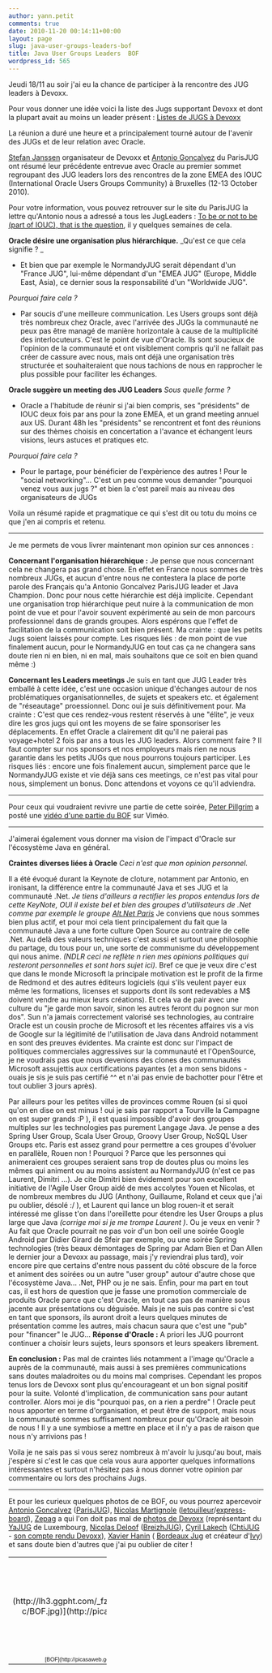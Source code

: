 ```yaml
---
author: yann.petit
comments: true
date: 2010-11-20 00:14:11+00:00
layout: page
slug: java-user-groups-leaders-bof
title: Java User Groups Leaders  BOF
wordpress_id: 565
---
```


Jeudi 18/11 au soir j'ai eu la chance de participer à la rencontre des JUG leaders à Devoxx.

Pour vous donner une idée voici la liste des Jugs supportant Devoxx et dont la plupart avait au moins un leader présent :
[Listes de JUGS à Devoxx](http://www.devoxx.com/display/Devoxx2K10/JUGs)

La réunion a duré une heure et a principalement tourné autour de l'avenir des JUGs et de leur relation avec Oracle.

[Stefan Janssen](http://www.devoxx.com/display/Devoxx2K10/Stephan+Janssen) organisateur de Devoxx et [Antonio Goncalvez](http://www.devoxx.com/display/Devoxx2K10/Antonio+Goncalves) du ParisJUG ont résumé leur précédente entrevue avec Oracle au premier sommet regroupant des JUG leaders lors des rencontres de la zone EMEA des IOUC (International Oracle Users Groups Community) à Bruxelles (12-13 October 2010).

<!-- more -->

Pour votre information, vous pouvez retrouver sur le site du ParisJUG la lettre qu'Antonio nous a adressé a tous les JugLeaders : [To be or not to be (part of IOUC), that is the question](http://www.parisjug.org/xwiki/bin/view/Blog/To%20be%20or%20not%20to%20be%20(part%20of%20IOUC),%20that%20is%20the%20question), il y quelques semaines de cela.

**Oracle désire une organisation plus hiérarchique.**
_Qu'est ce que cela signifie ? _



	
  * Et bien que par exemple le NormandyJUG serait dépendant d'un "France JUG", lui-même dépendant d'un "EMEA JUG" (Europe, Middle East, Asia), ce dernier sous la responsabilité d'un "Worldwide JUG".


_Pourquoi faire cela ?_



	
  * Par soucis d'une meilleure communication. Les Users groups sont déjà très nombreux chez Oracle, avec l'arrivée des JUGs la communauté ne peux pas être managé de manière horizontale à cause de la multiplicité des interlocuteurs. C'est le point de vue d'Oracle. Ils sont soucieux de l'opinion de la communauté et ont visiblement compris qu'il ne fallait pas créer de cassure avec nous, mais ont déjà une organisation très structurée et souhaiteraient que nous tachions de nous en rapprocher le plus possible pour faciliter les échanges.


**Oracle suggère un meeting des JUG Leaders**
_Sous quelle forme ?_



	
  * Oracle a l'habitude de réunir si j'ai bien compris, ses "présidents" de IOUC deux fois par ans pour la zone EMEA, et un grand meeting annuel aux US. Durant 48h les "présidents" se rencontrent et font des réunions sur des thèmes choisis en concertation a l'avance et échangent leurs visions, leurs astuces et pratiques etc.


_Pourquoi faire cela ?_



	
  * Pour le partage, pour bénéficier de l'expèrience des autres ! Pour le "social networking"... C'est un peu comme vous demander "pourquoi venez vous aux jugs ?" et bien la c'est pareil mais au niveau des organisateurs de JUGs


Voila un résumé rapide et pragmatique ce qui s'est dit ou totu du moins ce que j'en ai compris et retenu.



* * *



Je me permets de vous livrer maintenant mon opinion sur ces annonces :

**Concernant l'organisation hiérarchique :**
Je pense que nous concernant cela ne changera pas grand chose. En effet en France nous sommes de très nombreux JUGs, et aucun d'entre nous ne contestera la place de porte parole des Français qu'a Antonio Goncalvez ParisJUG leader et Java Champion. Donc pour nous cette hiérarchie est déjà implicite.
Cependant une organisation trop hiérarchique peut nuire à la communication de mon point de vue et pour l'avoir souvent expérimenté au sein de mon parcours professionnel dans de grands groupes. Alors espérons que l'effet de facilitation de la communication soit bien présent.
Ma crainte : que les petits Jugs soient laissés pour compte.
Les risques liés : de mon point de vue finalement aucun, pour le NormandyJUG en tout cas ça ne changera sans doute rien ni en bien, ni en mal, mais souhaitons que ce soit en bien quand même :)

**Concernant les Leaders meetings**
Je suis en tant que JUG Leader très emballé à cette idée, c'est une occasion unique d'échanges autour de nos problématiques organisationnelles, de sujets et speakers etc. et également de "réseautage" proessionnel. Donc oui je suis définitivement pour.
Ma crainte : C'est que ces rendez-vous restent réservés à une "élite", je veux dire les gros jugs qui ont les moyens de se faire sponsoriser les déplacements. En effet Oracle a clairement dit qu'il ne paierai pas voyage+hotel 2 fois par ans a tous les JUG leaders. Alors comment faire ? Il faut compter sur nos sponsors et nos employeurs mais rien ne nous garantie dans les petits JUGs que nous pourrons toujours participer.
Les risques liés : encore une fois finalement aucun, simplement parce que le NormandyJUG existe et vie déjà sans ces meetings, ce n'est pas vital pour nous, simplement un bonus. Donc attendons et voyons ce qu'il adviendra.



* * *



Pour ceux qui voudraient revivre une partie de cette soirée, [Peter Pillgrim](http://www.xenonique.co.uk/blog/?p=162) a posté une [vidéo d'une partie du BOF](http://vimeo.com/17306447) sur Viméo.




* * *



J'aimerai également vous donner ma vision de l'impact d'Oracle sur l'écosystème Java en général.

**Craintes diverses liées à Oracle**
_Ceci n'est que mon opinion personnel._

Il a été évoqué durant la Keynote de cloture, notamment par Antonio, en ironisant, la différence entre la communauté Java et ses JUG et la communauté .Net.
_Je tiens d'ailleurs a rectifier les propos entendus lors de cette KeyNote, OUI il existe bel et bien des groupes d'utilisateurs de .Net comme par exemple le groupe [Alt.Net Paris](http://groups.google.com/group/parisaltnet?pli=1)_
Je conviens que nous sommes bien plus actif, et pour moi cela tient principalement du fait que la communauté Java a une forte culture Open Source au contraire de celle .Net. Au delà des valeurs techniques c'est aussi et surtout une philosophie du partage, du tous pour un, une sorte de communisme du développement qui nous anime. _(NDLR ceci ne reflète n rien mes opinions politiques qui resteront personnelles et sont hors sujet ici)_. Bref ce que je veux dire c'est que dans le monde Microsoft la principale motivation est le profit de la firme de Redmond et des autres éditeurs logiciels (qui s'ils veulent payer eux même les formations, licenses et supports dont ils sont redevables a M$ doivent vendre au mieux leurs créations). Et cela va de pair avec une culture du "je garde mon savoir, sinon les autres feront du pognon sur mon dos".
Sun n'a jamais correctement valorisé ses technologies, au contraire Oracle est un cousin proche de Microsoft et les récentes affaires vis a vis de Google sur la légitimité de l'utilisation de Java dans Android notamment en sont des preuves évidentes.
Ma crainte est donc sur l'impact de politiques commerciales aggressives sur la communauté et l'OpenSource, je ne voudrais pas que nous devenions des clones des communautés Microsoft assujettis aux certifications payantes (et a mon sens bidons - ouais je sis je suis pas certifié ^^ et n'ai pas envie de bachotter pour l'être et tout oublier 3 jours après).

Par ailleurs pour les petites villes de provinces comme Rouen (si si quoi qu'on en dise on est minus ! oui je sais par rapport a Tourville la Campagne on est super grands :P ), il est quasi impossible d'avoir des groupes multiples sur les technologies pas purement Langage Java. Je pense a des Spring User Group, Scala User Group, Groovy User Group, NoSQL User Groups etc. Paris est assez grand pour permettre a ces groupes d'évoluer en parallèle, Rouen non !
Pourquoi ? Parce que les personnes qui animeraient ces groupes seraient sans trop de doutes plus ou moins les mêmes qui animent ou au moins assistent au NormandyJUG (n'est ce pas Laurent, Dimitri ...).
Je cite Dimitri bien évidement pour son excellent initiative de l'Agile User Group aidé de mes accolytes Youen et Nicolas, et de nombreux membres du JUG (Anthony, Guillaume, Roland et ceux que j'ai pu oublier, désolé :/ ), et Laurent qui lance un blog rouen-it et serait intéressé me glisse t'on dans l'oreillette pour étendre les User Groups a plus large que Java _(corrige moi si je me trompe Laurent )_.
Ou je veux en venir ?
Au fait que Oracle pourrait ne pas voir d'un bon oeil une soirée Google Android par Didier Girard de Sfeir par exemple, ou une soirée Spring technologies (très beaux démontages de Spring par Adam Bien et Dan Allen le dernier jour a Devoxx au passage, mais j'y reviendrai plus tard), voir encore pire que certains d'entre nous passent du côté obscure de la force et animent des soirées ou un autre "user group" autour d'autre chose que l'écosystème Java... .Net, PHP ou je ne sais.
Enfin, pour ma part en tout cas, il est hors de question que je fasse une promotion commerciale de produits Oracle parce que c'est Oracle, en tout cas pas de manière sous jacente aux présentations ou déguisée. Mais je ne suis pas contre si c'est en tant que sponsors, ils auront droit a leurs quelques minutes de présentation comme les autres, mais chacun saura que c'est une "pub" pour "financer" le JUG...
**Réponse d'Oracle :**
A priori les JUG pourront continuer a choisir leurs sujets, leurs sponsors et leurs speakers librement.

**En conclusion :**
Pas mal de craintes liés notamment a l'image qu'Oracle a auprès de la communauté, mais aussi à ses premières communications sans doutes maladroites ou du moins mal comprises.
Cependant les propos tenus lors de Devoxx sont plus qu'encourageant et un bon signal positif pour la suite. Volonté d'implication, de communication sans pour autant controller.
Alors moi je dis "pourquoi pas, on a rien a perdre" !
Oracle peut nous apporter en terme d'organisation, et peut être de support, mais nous la communauté sommes suffisament nombreux pour qu'Oracle ait besoin de nous !
Il y a une symbiose a mettre en place et il n'y a pas de raison que nous n'y arrivions pas !

Voila je ne sais pas si vous serez nombreux à m'avoir lu jusqu'au bout, mais j'espère si c'est le cas que cela vous aura apporter quelques informations intéressantes et surtout n'hésitez pas à nous donner votre opinion par commentaire ou lors des prochains Jugs.



* * *



Et pour les curieux quelques photos de ce BOF, ou vous pourrez apercevoir [Antonio Goncalvez](http://twitter.com/agoncal) ([ParisJUG](http://www.parisjug.org)), [Nicolas Martignole](http://twitter.com/nmartignole) ([letouilleur](http://www.touilleur-express.fr/)/[express-board](http://www.express-board.fr/)), [Zepag](http://twitter.com/zepag) a qui l'on doit pas mal de [photos de Devoxx](http://picasaweb.google.com/email.zepag/Devoxx2010#) (représentant du [YaJUG](http://www.yajug.org/) de Luxembourg, [Nicolas Deloof](http://twitter.com/ndeloof) ([BreizhJUG](http://www.breizhjug.org/)), [Cyril Lakech](http://twitter.com/cyril_lakech) ([ChtiJUG](http://chtijug.org/) - [son compte rendu Devoxx](http://cyrillakech.blogspot.com/)), [Xavier Hanin](http://twitter.com/xavierhanin) ( [Bordeaux Jug](http://www.bordeauxjug.org) et créateur d'[Ivy](http://ant.apache.org/ivy/)) et sans doute bien d'autres que j'ai pu oublier de citer !

<table style="width:194px;" ><tr >
<td align="center" style="height:194px;background:url(http://picasaweb.google.com/s/c/transparent_album_background.gif) no-repeat left" >[![](http://lh3.ggpht.com/_fzbckL233EY/TPUVeSh9UKE/AAAAAAAABF0/IDvKbLR9tq4/s160-c/BOF.jpg)](http://picasaweb.google.com/Yann.PETIT/BOF?authkey=Gv1sRgCNOg8-79oebX0wE&feat=embedwebsite)
</td></tr><tr >
<td style="text-align:center;font-family:arial,sans-serif;font-size:11px" >[BOF](http://picasaweb.google.com/Yann.PETIT/BOF?authkey=Gv1sRgCNOg8-79oebX0wE&feat=embedwebsite)
</td></tr></table>


